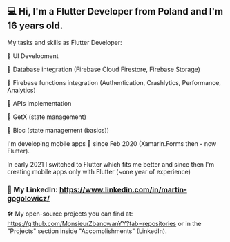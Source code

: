 ## 💻 Hi, I'm a Flutter Developer from Poland and I'm 16 years old.

My tasks and skills as Flutter Developer:

🚀 UI Development

🚀 Database integration (Firebase Cloud Firestore, Firebase Storage)

🚀 Firebase functions integration (Authentication, Crashlytics, Performance, Analytics)

🚀 APIs implementation

🚀 GetX (state management)

🚀 Bloc (state management (basics))


I'm developing mobile apps 📱 since Feb 2020 (Xamarin.Forms then - now Flutter). 

In early 2021 I switched to Flutter which fits me better and since then I'm creating mobile apps only with Flutter (~one year of experience)

 ### 📌 My LinkedIn: https://www.linkedin.com/in/martin-gogolowicz/

🛠 My open-source projects you can find at: https://github.com/MonsieurZbanowanYY?tab=repositories or in the "Projects" section inside "Accomplishments" (LinkedIn).
